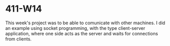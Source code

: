 # 411-W14

This week's project was to be able to comunicate with other machines. 
I did an example using socket programming, with the type client-server application, where one side acts as the server and waits for connections from clients. 
